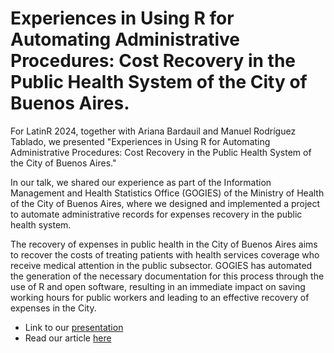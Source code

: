 # Experiences in Using R for Automating Administrative Procedures: Cost Recovery in the Public Health System of the City of Buenos Aires.

For LatinR 2024, together with Ariana Bardauil and Manuel Rodríguez Tablado, we presented "Experiences in Using R for Automating Administrative Procedures: Cost Recovery in the Public Health System of the City of Buenos Aires."

In our talk, we shared our experience as part of the Information Management and Health Statistics Office (GOGIES) of the Ministry of Health of the City of Buenos Aires, where we designed and implemented a project to automate administrative records for expenses recovery in the public health system.

The recovery of expenses in public health in the City of Buenos Aires aims to recover the costs of treating patients with health services coverage who receive medical attention in the public subsector. GOGIES has automated the generation of the necessary documentation for this process through the use of R and open software, resulting in an immediate impact on saving working hours for public workers and leading to an effective recovery of expenses in the City.

- Link to our [presentation](https://mcnanton.github.io/presentacion_latinr_recupero_de_gastos/presentacion_latinR_2024.html)
- Read our article [here](https://github.com/mcnanton/presentacion_latinr_recupero_de_gastos/blob/main/paper/latinr_recupero_de_gastos.pdf)
